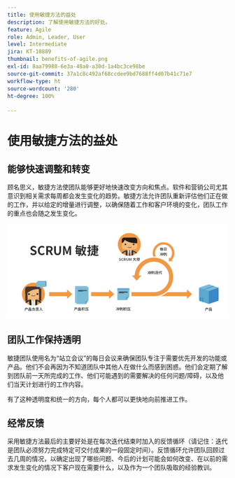 ```yaml
---
title: 使用敏捷方法的益处
description: 了解使用敏捷方法的好处。
feature: Agile
role: Admin, Leader, User
level: Intermediate
jira: KT-10889
thumbnail: benefits-of-agile.png
exl-id: 8aa79988-6e3a-48a0-a30d-1a4bc3ce98be
source-git-commit: 37a1c8c492af68ccdee9bd7688ff4d07b41c71e7
workflow-type: ht
source-wordcount: '280'
ht-degree: 100%

---
```


# 使用敏捷方法的益处

## 能够快速调整和转变

顾名思义，敏捷方法使团队能够更好地快速改变方向和焦点。软件和营销公司尤其意识到相关需求每周都会发生变化的趋势。敏捷方法允许团队重新评估他们正在做的工作，并以给定的增量进行调整，以确保随着工作和客户环境的变化，团队工作的重点也会随之发生变化。

![敏捷工作流](assets/agile-work-stream.png)

## 团队工作保持透明

敏捷团队使用名为“站立会议”的每日会议来确保团队专注于需要优先开发的功能或产品。他们不会再因为不知道团队中其他人在做什么而感到困惑。他们会定期了解到团队前一天所完成的工作、他们可能遇到的需要解决的任何问题/障碍，以及他们当天计划进行的工作内容。



有了这种透明度和统一的方向，每个人都可以更快地向前推进工作。



## 经常反馈

采用敏捷方法最后的主要好处是在每次迭代结束时加入的反馈循环（请记住：迭代是团队必须努力完成特定可交付成果的一段固定时间）。反馈循环允许团队回顾过去几周的情况，以确定出现了哪些问题、今后的计划可能会如何改变、在以前的需求发生变化的情况下客户现在需要什么，以及作为一个团队吸取的经验教训。
